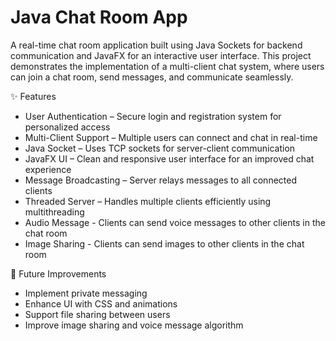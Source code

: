 # Java Chat Room App

A real-time chat room application built using Java Sockets for backend communication and JavaFX for an interactive user interface. This project demonstrates the implementation of a multi-client chat system, where users can join a chat room, send messages, and communicate seamlessly.

✨ Features
<ul>
  <li>User Authentication – Secure login and registration system for personalized access</li>
  <li>Multi-Client Support – Multiple users can connect and chat in real-time</li>
  <li>Java Socket – Uses TCP sockets for server-client communication</li>
  <li>JavaFX UI – Clean and responsive user interface for an improved chat experience</li>
  <li>Message Broadcasting – Server relays messages to all connected clients</li>
  <li>Threaded Server – Handles multiple clients efficiently using multithreading</li>
  <li>Audio Message - Clients can send voice messages to other clients in the chat room</li>
  <li>Image Sharing - Clients can send images to other clients in the chat room</li>
</ul>

📌 Future Improvements
<ul>
  <li>Implement private messaging</li>
  <li>Enhance UI with CSS and animations</li>
  <li>Support file sharing between users</li>
  <li>Improve image sharing and voice message algorithm</li>
</ul>

